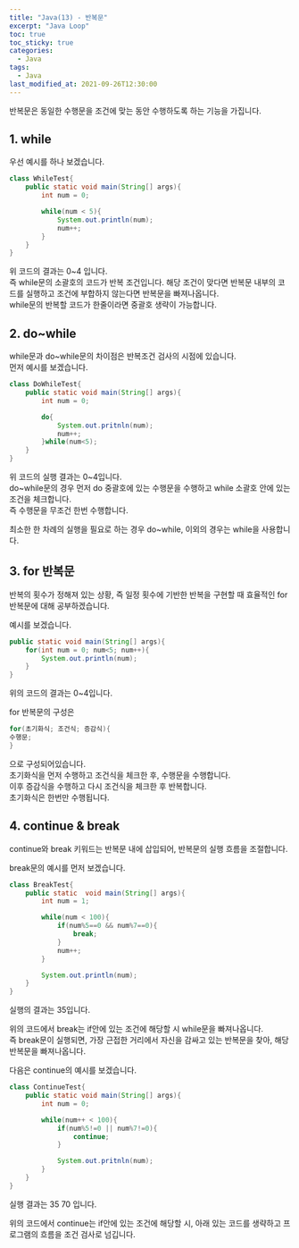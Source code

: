 ```yaml
---
title: "Java(13) - 반복문"
excerpt: "Java Loop"
toc: true
toc_sticky: true
categories:
  - Java
tags:
  - Java
last_modified_at: 2021-09-26T12:30:00
---
```


반복문은 동일한 수행문을 조건에 맞는 동안 수행하도록 하는 기능을 가집니다.<br/>

## 1. while

우선 예시를 하나 보겠습니다.

```java
class WhileTest{
    public static void main(String[] args){
        int num = 0;

        while(num < 5){
            System.out.println(num);
            num++;
        }
    }
}
```

위 코드의 결과는 0~4 입니다.<br/>
즉 while문의 소괄호의 코드가 반복 조건입니다. 해당 조건이 맞다면 반복문 내부의 코드를 실행하고
조건에 부합하지 않는다면 반복문을 빠져나옵니다.<br/>
while문의 반복할 코드가 한줄이라면 중괄호 생략이 가능합니다.<br/>

## 2. do~while

while문과 do~while문의 차이점은 반복조건 검사의 시점에 있습니다.<br/>
먼저 예시를 보겠습니다.

```java
class DoWhileTest{
    public static void main(String[] args){
        int num = 0;

        do{
            System.out.pritnln(num);
            num++;
        }while(num<5);
    }
}
```

위 코드의 실행 결과는 0~4입니다.<br/>
do~while문의 경우 먼저 do 중괄호에 있는 수행문을 수행하고 while 소괄호 안에 있는 조건을 체크합니다.<br/>
즉 수행문을 무조건 한번 수행합니다.<br/>

최소한 한 차례의 실행을 필요로 하는 경우 do~while, 이외의 경우는 while을 사용합니다.<br/>

## 3. for 반복문

반복의 횟수가 정해져 있는 상황, 즉 일정 횟수에 기반한 반복을 구현할 때 효율적인 for 반복문에 대해 공부하겠습니다.<br/>

예시를 보겠습니다.<br/>

```java
public static void main(String[] args){
    for(int num = 0; num<5; num++){
        System.out.println(num);
    }
}
```

위의 코드의 결과는 0~4입니다.<br/>

for 반복문의 구성은

```java
for(초기화식; 조건식; 증감식){
수행문;
}
```

으로 구성되어있습니다.<br/>
초기화식을 먼저 수행하고 조건식을 체크한 후, 수행문을 수행합니다.<br/>
이후 증감식을 수행하고 다시 조건식을 체크한 후 반복합니다.<br/>
초기화식은 한번만 수행됩니다.<br/>

## 4. continue & break

continue와 break 키워드는 반복문 내에 삽입되어, 반복문의 실행 흐름을 조절합니다.<br/>

break문의 예시를 먼저 보겠습니다.<br/>

```java
class BreakTest{
    public static  void main(String[] args){
        int num = 1;

        while(num < 100){
            if(num%5==0 && num%7==0){
                break;
            }
            num++;
        }

        System.out.println(num);
    }
}
```

실행의 결과는 35입니다.<br/>

위의 코드에서 break는 if안에 있는 조건에 해당할 시 while문을 빠져나옵니다.<br/>
즉 break문이 실행되면, 가장 근접한 거리에서 자신을 감싸고 있는 반복문을 찾아, 해당 반복문을 빠져나옵니다.<br/>

다음은 continue의 예시를 보겠습니다.<br/>

```java
class ContinueTest{
    public static void main(String[] args){
        int num = 0;

        while(num++ < 100){
            if(num%5!=0 || num%7!=0){
                continue;
            }

            System.out.pritnln(num);
        }
    }
}
```

실행 결과는 35 70 입니다.<br/>

위의 코드에서 continue는 if안에 있는 조건에 해당할 시, 아래 있는 코드를 생략하고 프로그램의 흐름을 조건 검사로 넘깁니다.<br/>
